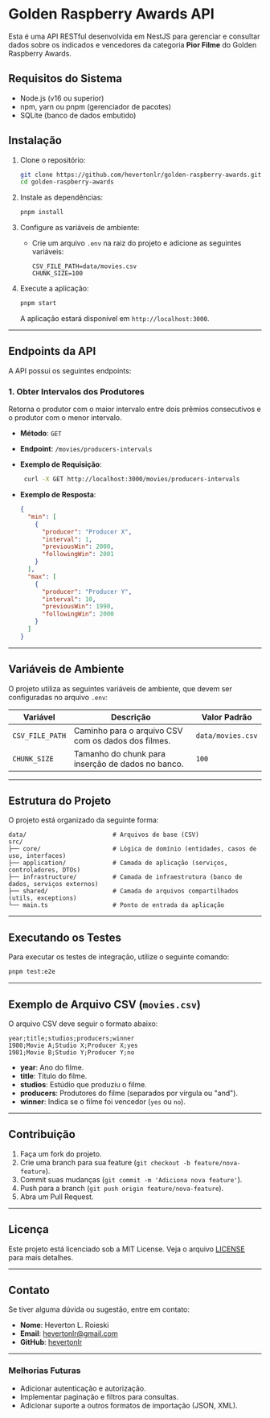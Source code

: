 # Golden Raspberry Awards API

Esta é uma API RESTful desenvolvida em NestJS para gerenciar e consultar dados sobre os indicados e vencedores da categoria **Pior Filme** do Golden Raspberry Awards.

## Requisitos do Sistema

- Node.js (v16 ou superior)
- npm, yarn ou pnpm (gerenciador de pacotes)
- SQLite (banco de dados embutido)

## Instalação

1. Clone o repositório:

   ```bash
   git clone https://github.com/hevertonlr/golden-raspberry-awards.git
   cd golden-raspberry-awards
   ```

2. Instale as dependências:

   ```bash
   pnpm install
   ```

3. Configure as variáveis de ambiente:

   - Crie um arquivo `.env` na raiz do projeto e adicione as seguintes variáveis:
     ```env
     CSV_FILE_PATH=data/movies.csv
     CHUNK_SIZE=100
     ```

4. Execute a aplicação:

   ```bash
   pnpm start
   ```

   A aplicação estará disponível em `http://localhost:3000`.

---

## Endpoints da API

A API possui os seguintes endpoints:

### 1. **Obter Intervalos dos Produtores**

Retorna o produtor com o maior intervalo entre dois prêmios consecutivos e o produtor com o menor intervalo.

- **Método**: `GET`
- **Endpoint**: `/movies/producers-intervals`
- **Exemplo de Requisição**:

  ```bash
   curl -X GET http://localhost:3000/movies/producers-intervals
  ```

- **Exemplo de Resposta**:
  ```json
  {
    "min": [
      {
        "producer": "Producer X",
        "interval": 1,
        "previousWin": 2000,
        "followingWin": 2001
      }
    ],
    "max": [
      {
        "producer": "Producer Y",
        "interval": 10,
        "previousWin": 1990,
        "followingWin": 2000
      }
    ]
  }
  ```

---

## Variáveis de Ambiente

O projeto utiliza as seguintes variáveis de ambiente, que devem ser configuradas no arquivo `.env`:

| Variável        | Descrição                                           | Valor Padrão      |
| --------------- | --------------------------------------------------- | ----------------- |
| `CSV_FILE_PATH` | Caminho para o arquivo CSV com os dados dos filmes. | `data/movies.csv` |
| `CHUNK_SIZE`    | Tamanho do chunk para inserção de dados no banco.   | `100`             |

---

## Estrutura do Projeto

O projeto está organizado da seguinte forma:

```
data/                        # Arquivos de base (CSV)
src/
├── core/                    # Lógica de domínio (entidades, casos de uso, interfaces)
├── application/             # Camada de aplicação (serviços, controladores, DTOs)
├── infrastructure/          # Camada de infraestrutura (banco de dados, serviços externos)
├── shared/                  # Camada de arquivos compartilhados (utils, exceptions)
└── main.ts                  # Ponto de entrada da aplicação
```

---

## Executando os Testes

Para executar os testes de integração, utilize o seguinte comando:

```bash
pnpm test:e2e
```

---

## Exemplo de Arquivo CSV (`movies.csv`)

O arquivo CSV deve seguir o formato abaixo:

```csv
year;title;studios;producers;winner
1980;Movie A;Studio X;Producer X;yes
1981;Movie B;Studio Y;Producer Y;no
```

- **year**: Ano do filme.
- **title**: Título do filme.
- **studios**: Estúdio que produziu o filme.
- **producers**: Produtores do filme (separados por vírgula ou "and").
- **winner**: Indica se o filme foi vencedor (`yes` ou `no`).

---

## Contribuição

1. Faça um fork do projeto.
2. Crie uma branch para sua feature (`git checkout -b feature/nova-feature`).
3. Commit suas mudanças (`git commit -m 'Adiciona nova feature'`).
4. Push para a branch (`git push origin feature/nova-feature`).
5. Abra um Pull Request.

---

## Licença

Este projeto está licenciado sob a MIT License. Veja o arquivo [LICENSE](LICENSE) para mais detalhes.

---

## Contato

Se tiver alguma dúvida ou sugestão, entre em contato:

- **Nome**: Heverton L. Roieski
- **Email**: hevertonlr@gmail.com
- **GitHub**: [hevertonlr](https://github.com/hevertonlr)

---

### Melhorias Futuras

- Adicionar autenticação e autorização.
- Implementar paginação e filtros para consultas.
- Adicionar suporte a outros formatos de importação (JSON, XML).
